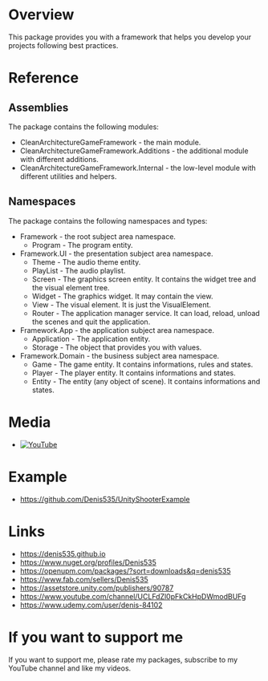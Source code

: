# Overview
This package provides you with a framework that helps you develop your projects following best practices.

# Reference
## Assemblies
The package contains the following modules:
- CleanArchitectureGameFramework - the main module.
- CleanArchitectureGameFramework.Additions - the additional module with different additions.
- CleanArchitectureGameFramework.Internal - the low-level module with different utilities and helpers.

## Namespaces
The package contains the following namespaces and types:
- Framework - the root subject area namespace.
    - Program - The program entity.
- Framework.UI - the presentation subject area namespace.
    - Theme - The audio theme entity.
    - PlayList - The audio playlist.
    - Screen - The graphics screen entity. It contains the widget tree and the visual element tree.
    - Widget - The graphics widget. It may contain the view.
    - View - The visual element. It is just the VisualElement.
    - Router - The application manager service. It can load, reload, unload the scenes and quit the application.
- Framework.App - the application subject area namespace.
    - Application - The application entity.
    - Storage - The object that provides you with values.
- Framework.Domain - the business subject area namespace.
    - Game - The game entity. It contains informations, rules and states.
    - Player - The player entity. It contains informations and states.
    - Entity - The entity (any object of scene). It contains informations and states.
# Media
- [![YouTube](https://img.youtube.com/vi/ERAgdyVVXUw/0.jpg)](https://youtu.be/ERAgdyVVXUw)

# Example
- https://github.com/Denis535/UnityShooterExample

# Links
- https://denis535.github.io
- https://www.nuget.org/profiles/Denis535
- https://openupm.com/packages/?sort=downloads&q=denis535
- https://www.fab.com/sellers/Denis535
- https://assetstore.unity.com/publishers/90787
- https://www.youtube.com/channel/UCLFdZl0pFkCkHpDWmodBUFg
- https://www.udemy.com/user/denis-84102

# If you want to support me
If you want to support me, please rate my packages, subscribe to my YouTube channel and like my videos.
